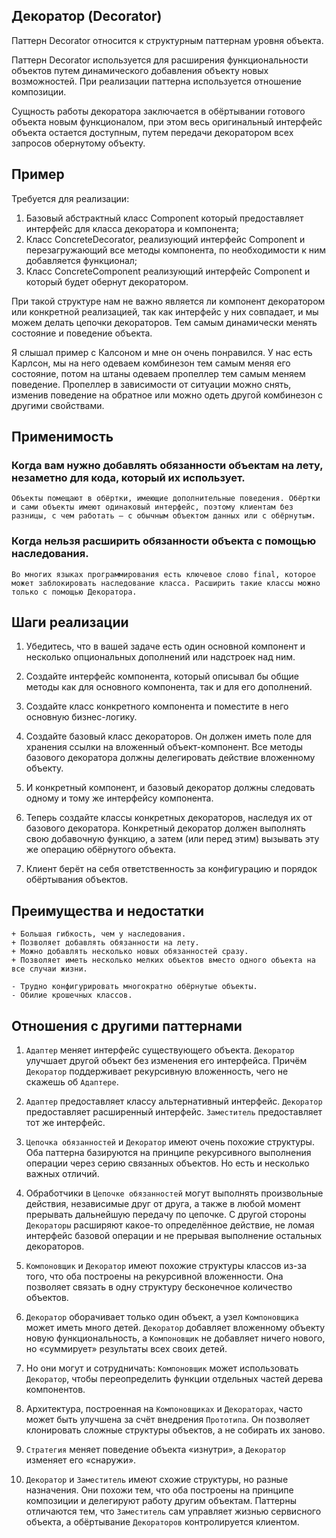 ## Декоратор (Decorator)

Паттерн Decorator относится к структурным паттернам уровня объекта.

Паттерн Decorator используется для расширения функциональности объектов путем динамического добавления объекту новых
возможностей. При реализации паттерна используется отношение композиции.

Сущность работы декоратора заключается в обёртывании готового объекта новым функционалом, при этом весь оригинальный
интерфейс объекта остается доступным, путем передачи декоратором всех запросов обернутому объекту.

## Пример

Требуется для реализации:

1. Базовый абстрактный класс Component который предоставляет интерфейс для класса декоратора и компонента;
2. Класс ConcreteDecorator, реализующий интерфейс Component и перезагружающий все методы компонента, по необходимости к
   ним добавляется функционал;
3. Класс ConcreteComponent реализующий интерфейс Component и который будет обернут декоратором.

При такой структуре нам не важно является ли компонент декоратором или конкретной реализацией, так как интерфейс у них
совпадает, и мы можем делать цепочки декораторов. Тем самым динамически менять состояние и поведение объекта.

Я слышал пример с Калсоном и мне он очень понравился. У нас есть Карлсон, мы на него одеваем комбинезон тем самым меняя
его состояние, потом на штаны одеваем пропеллер тем самым меняем поведение. Пропеллер в зависимости от ситуации можно
снять, изменив поведение на обратное или можно одеть другой комбинезон с другими свойствами.

## Применимость

### Когда вам нужно добавлять обязанности объектам на лету, незаметно для кода, который их использует.

    Объекты помещают в обёртки, имеющие дополнительные поведения. Обёртки и сами объекты имеют одинаковый интерфейс, поэтому клиентам без разницы, с чем работать — с обычным объектом данных или с обёрнутым.

### Когда нельзя расширить обязанности объекта с помощью наследования.

    Во многих языках программирования есть ключевое слово final, которое может заблокировать наследование класса. Расширить такие классы можно только с помощью Декоратора.

## Шаги реализации

1. Убедитесь, что в вашей задаче есть один основной компонент и несколько опциональных дополнений или надстроек над ним.

2. Создайте интерфейс компонента, который описывал бы общие методы как для основного компонента, так и для его
   дополнений.

3. Создайте класс конкретного компонента и поместите в него основную бизнес-логику.

4. Создайте базовый класс декораторов. Он должен иметь поле для хранения ссылки на вложенный объект-компонент. Все
   методы базового декоратора должны делегировать действие вложенному объекту.

5. И конкретный компонент, и базовый декоратор должны следовать одному и тому же интерфейсу компонента.

6. Теперь создайте классы конкретных декораторов, наследуя их от базового декоратора. Конкретный декоратор должен
   выполнять свою добавочную функцию, а затем (или перед этим) вызывать эту же операцию обёрнутого объекта.

7. Клиент берёт на себя ответственность за конфигурацию и порядок обёртывания объектов.

## Преимущества и недостатки

    + Большая гибкость, чем у наследования.
    + Позволяет добавлять обязанности на лету.
    + Можно добавлять несколько новых обязанностей сразу.
    + Позволяет иметь несколько мелких объектов вместо одного объекта на все случаи жизни.

    - Трудно конфигурировать многократно обёрнутые объекты.
    - Обилие крошечных классов.

## Отношения с другими паттернами

1. `Адаптер` меняет интерфейс существующего объекта. `Декоратор` улучшает другой объект без изменения его интерфейса.
   Причём `Декоратор` поддерживает рекурсивную вложенность, чего не скажешь об `Адаптере`.

2. `Адаптер` предоставляет классу альтернативный интерфейс. `Декоратор` предоставляет расширенный интерфейс.
   `Заместитель` предоставляет тот же интерфейс.

3. `Цепочка обязанностей` и `Декоратор` имеют очень похожие структуры. Оба паттерна базируются на принципе рекурсивного
   выполнения операции через серию связанных объектов. Но есть и несколько важных отличий.

4. Обработчики в `Цепочке обязанностей` могут выполнять произвольные действия, независимые друг от друга, а также в
   любой момент прерывать дальнейшую передачу по цепочке. С другой стороны `Декораторы` расширяют какое-то определённое
   действие, не ломая интерфейс базовой операции и не прерывая выполнение остальных декораторов.

5. `Компоновщик` и `Декоратор` имеют похожие структуры классов из-за того, что оба построены на рекурсивной вложенности.
   Она позволяет связать в одну структуру бесконечное количество объектов.

6. `Декоратор` оборачивает только один объект, а узел `Компоновщика` может иметь много детей. `Декоратор` добавляет
   вложенному объекту новую функциональность, а `Компоновщик` не добавляет ничего нового, но «суммирует» результаты всех
   своих детей.

7. Но они могут и сотрудничать: `Компоновщик` может использовать `Декоратор`, чтобы переопределить функции отдельных
   частей дерева компонентов.

8. Архитектура, построенная на `Компоновщиках` и `Декораторах`, часто может быть улучшена за счёт внедрения `Прототипа`.
   Он позволяет клонировать сложные структуры объектов, а не собирать их заново.

9. `Стратегия` меняет поведение объекта «изнутри», а `Декоратор` изменяет его «снаружи».

10. `Декоратор` и `Заместитель` имеют схожие структуры, но разные назначения. Они похожи тем, что оба построены на
    принципе композиции и делегируют работу другим объектам. Паттерны отличаются тем, что `Заместитель` сам управляет
    жизнью сервисного объекта, а обёртывание `Декораторов` контролируется клиентом.



